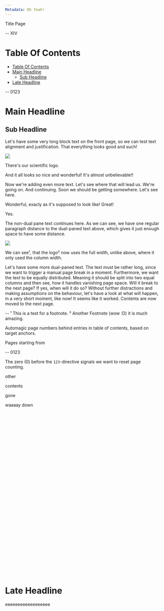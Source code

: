 ```yaml
---
Metadata: Oh Yeah!
---
```


Title Page

--
XIV

# Table Of Contents

- [Table Of Contents](#table-of-contents)
- [Main Headline](#main-headline)
  - [Sub Headline](#sub-headline)
- [Late Headline](#late-headline)

--
0123

# Main Headline

## Sub Headline

<col-2>

Let's have some very long block text on the front page, so we can test text alignment and justification. That everything looks good and such!

![](https://1.bp.blogspot.com/-BSpoASO5cQQ/WN1lox2QpYI/AAAAAAAAfus/SxntT47ntak7mXmdKSVTiCZOXUlgMayDwCLcB/s1600/duckduckgo-logo-wordmark4-1920.png)

There's our scientific logo.

And it all looks so nice and wonderful! It's almost unbelievable!!

Now we're adding even more text. Let's see where that will lead us. We're going on. And continuing. Soon we should be getting somewhere. Let's see here.

Wonderful, exacly as it's supposed to look like!
Great!

Yes.

</col-2>

The non-dual pane text continues here. As we can see, we have one regular paragraph distance to the dual-paned text above, which gives it just enough space to have some distance.

![](https://www.climatesignals.org/sites/default/files/resources/numb_of_world_nat_cats_80-16.gif)

We can see¹, that the logo² now uses the full width, unlike above, where it only used the column width.

<col-2>

Let's have some more dual-paned text. The text must be rather long, since we want to trigger a manual page break in a moment. Furthermore, we want the text to be equally distributed. Meaning it should be split into two equal columns and then see, how it handles vanishing page space. Will it break to the next page? If yes, when will it do so? Without further distractions and making assumptions on the behaviour, let's have a look at what will happen, in a very short moment, like now! It seems like it worked. Contents are now moved to the next page.

</col-2>

-- ¹ This is a test for a footnote.
   ² Another Footnote (wow :D) it is much amazing.

Automagic page numbers behind entries in table of contents, based on target anchors.

Pages starting from

--
0123

The zero (0) before the `123`-directive signals we want to reset page counting.

other

contents

gone

waaaay down

</br></br></br></br></br></br></br></br></br></br></br></br></br></br></br></br></br></br></br></br></br></br></br></br></br></br></br></br></br></br></br>

# Late Headline

eeeeeeeeeeeeeeeeee

<script src="dist/paged.js"></script>
